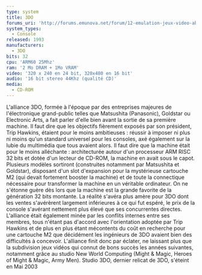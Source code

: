 ```yaml
---
type: system
title: 3DO
forums_uri: 'http://forums.emunova.net/forum/12-emulation-jeux-video-abandonware/'
system_types: 
  - Console
released: 1993
manufacturers: 
  - 3DO
bits: 32
cpu: 'ARM60 25Mhz'
ram: '2 Mo DRAM + 1Mo VRAM'
video: '320 x 240 en 24 bit, 320x480 en 16 bit'
audio: '16 bit stereo 44Khz (qualité CD)'
media:
  - CD-ROM
---
```

L'alliance 3DO, formée à l'époque par des entreprises majeures de l'électronique grand-public telles que Matsushita (Panasonic), Goldstar ou Electronic Arts, a fait parler d'elle bien avant la sortie de sa première machine. Il faut dire que les objectifs fièrement exposés par son président, Trip Hawkins, étaient pour le moins ambitieuses : réussir à imposer ni plus ni moins qu'un standard universel pour les consoles, axé également sur la lubie du multimédia que tous avaient alors. Il faut dire que la machine était pour le moins alléchante : architecturée autour d'un processeur ARM RISC 32 bits et dotée d'un lecteur de CD-ROM, la machine en avait sous le capot.
Plusieurs modèles sortiront (construites notamment par Matsushita et Goldstar), disposant d'un slot d'expansion pour la mystérieuse cartouche M2 (qui devait fortement booster la machine) et de toute la connectique nécessaire pour transformer la machine en un véritable ordinateur. On ne s'étonne guère dès lors que la machine est la grande favorite de la génération 32 bits montante.
La réalité s'avéra plus amère pour 3DO dont les ventes s'avérèrent largement inférieures à ce qui fut espéré, le prix de la console s'avérant nettement plus élevé que ses concurrentes directes. L'alliance était également minée par les conflits internes entre ses membres, tous n'étant pas d'accord avec l'orientation adoptée par Trip Hawkins et de plus en plus étant mécontents du coût en recherche pour une cartouche M2 que décidément les ingénieurs de 3DO avaient bien des difficultés à concevoir.
L'alliance finit donc par éclater, ne laissant plus que la subdivision jeux vidéos qui connut de bons succès les années suivantes, notamment grâce au studio New World Computing (Might & Magic, Heroes of Might & Magic, Army Men). Studio 3DO, dernier relicat de 3DO, s'éteint en Mai 2003
